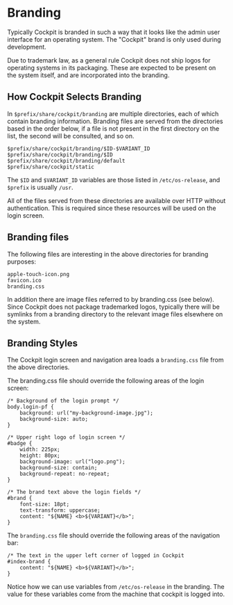 # Branding

Typically Cockpit is branded in such a way that it looks like the admin
user interface for an operating system. The "Cockpit" brand is only used
during development.

Due to trademark law, as a general rule Cockpit does not ship logos for
operating systems in its packaging. These are expected to be present on the
system itself, and are incorporated into the branding.

## How Cockpit Selects Branding

In ```$prefix/share/cockpit/branding``` are multiple directories, each of which
contain branding information. Branding files are served from the directories
based in the order below, if a file is not present in the first directory on
the list, the second will be consulted, and so on.

    $prefix/share/cockpit/branding/$ID-$VARIANT_ID
    $prefix/share/cockpit/branding/$ID
    $prefix/share/cockpit/branding/default
    $prefix/share/cockpit/static

The ```$ID``` and ```$VARIANT_ID``` variables are those listed in ```/etc/os-release```,
and ```$prefix``` is usually ```/usr```.

All of the files served from these directories are available over HTTP
without authentication. This is required since these resources will be used
on the login screen.

## Branding files

The following files are interesting in the above directories for branding
purposes:

    apple-touch-icon.png
    favicon.ico
    branding.css

In addition there are image files referred to by branding.css (see below).
Since Cockpit does not package trademarked logos, typically there will be
symlinks from a branding directory to the relevant image files elsewhere
on the system.

## Branding Styles

The Cockpit login screen and navigation area loads a ```branding.css``` file
from the above directories.

The branding.css file should override the following areas of the login screen:

    /* Background of the login prompt */
    body.login-pf {
        background: url("my-background-image.jpg");
        background-size: auto;
    }

    /* Upper right logo of login screen */
    #badge {
        width: 225px;
        height: 80px;
        background-image: url("logo.png");
        background-size: contain;
        background-repeat: no-repeat;
    }

    /* The brand text above the login fields */
    #brand {
        font-size: 18pt;
        text-transform: uppercase;
        content: "${NAME} <b>${VARIANT}</b>";
    }

The ```branding.css``` file should override the following areas of the navigation bar:

    /* The text in the upper left corner of logged in Cockpit
    #index-brand {
        content: "${NAME} <b>${VARIANT}</b>";
    }

Notice how we can use variables from ```/etc/os-release``` in the branding.
The value for these variables come from the machine that cockpit is logged into.
